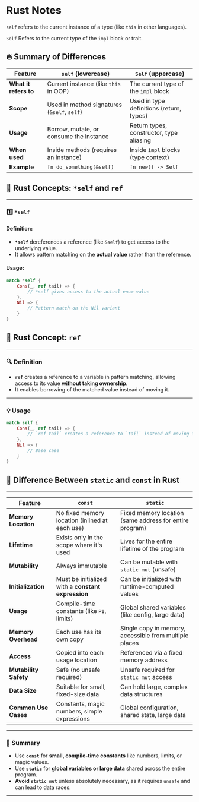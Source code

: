 # Rust Notes

`self` refers to the current instance of a type (like `this` in other languages).  

`Self` Refers to the current type of the `impl` block or trait.  

## 🔥 Summary of Differences

| **Feature**       | **`self` (lowercase)**                        | **`Self` (uppercase)**                      |
|-------------------|-----------------------------------------------|--------------------------------------------|
| **What it refers to** | Current instance (like `this` in OOP)       | The current type of the `impl` block       |
| **Scope**           | Used in method signatures (`&self`, `self`)   | Used in type definitions (return, types)  |
| **Usage**           | Borrow, mutate, or consume the instance      | Return types, constructor, type aliasing  |
| **When used**       | Inside methods (requires an instance)       | Inside `impl` blocks (type context)       |
| **Example**         | `fn do_something(&self)`                     | `fn new() -> Self`                        |  

## 📝 **Rust Concepts: `*self` and `ref`**

---

### **1️⃣ `*self`**  

#### **Definition**:

- **`*self`** dereferences a reference (like `&self`) to get access to the underlying value.  
- It allows pattern matching on the **actual value** rather than the reference.

#### **Usage**:

```rust
match *self {
    Cons(_, ref tail) => { 
        // *self gives access to the actual enum value
    },
    Nil => { 
        // Pattern match on the Nil variant 
    }
}
```

## 📝 **Rust Concept: `ref`**

---

### **🔍 Definition**

- **`ref`** creates a reference to a variable in pattern matching, allowing access to its value **without taking ownership**.  
- It enables borrowing of the matched value instead of moving it.

---

### **💡 Usage**

```rust
match self {
    Cons(_, ref tail) => {
        // `ref tail` creates a reference to `tail` instead of moving it
    },
    Nil => { 
        // Base case 
    }
}
```



## 📝 **Difference Between `static` and `const` in Rust**

---

| **Feature**         | **`const`**                      | **`static`**                      |
|--------------------|-----------------------------------|-------------------------------------|
| **Memory Location** | No fixed memory location (inlined at each use) | Fixed memory location (same address for entire program) |
| **Lifetime**        | Exists only in the scope where it's used | Lives for the entire lifetime of the program |
| **Mutability**      | Always immutable                  | Can be mutable with `static mut` (unsafe) |
| **Initialization**  | Must be initialized with a **constant expression** | Can be initialized with runtime-computed values |
| **Usage**           | Compile-time constants (like `PI`, limits) | Global shared variables (like config, large data) |
| **Memory Overhead** | Each use has its own copy         | Single copy in memory, accessible from multiple places |
| **Access**          | Copied into each usage location   | Referenced via a fixed memory address |
| **Mutability Safety**| Safe (no unsafe required)        | Unsafe required for `static mut` access |
| **Data Size**       | Suitable for small, fixed-size data | Can hold large, complex data structures |
| **Common Use Cases**| Constants, magic numbers, simple expressions | Global configuration, shared state, large data |

---

### **📘 Summary**

- Use **`const`** for **small, compile-time constants** like numbers, limits, or magic values.  
- Use **`static`** for **global variables or large data** shared across the entire program.  
- **Avoid `static mut`** unless absolutely necessary, as it requires `unsafe` and can lead to data races.  

---
